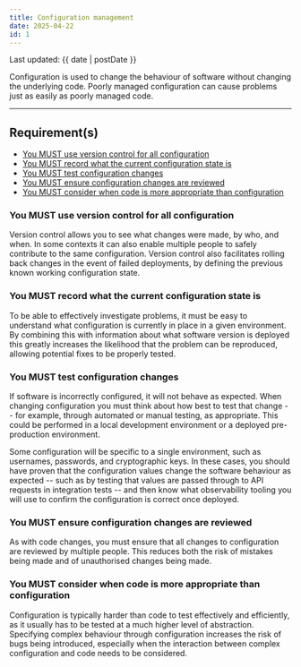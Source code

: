 ```yaml
---
title: Configuration management
date: 2025-04-22
id: 1
---
```


<p class="govuk-body-s">
Last updated: {{ date | postDate }}
</p>

<p class="govuk-body-l">
Configuration is used to change the behaviour of software without changing the underlying code. Poorly managed configuration can cause problems just as easily as poorly managed code. 
</p>

<hr class="govuk-section-break--l govuk-section-break--visible">

## Requirement(s)
- [You MUST use version control for all configuration](#you-must-use-version-control-for-all-configuration)
- [You MUST record what the current configuration state is](#you-must-record-what-the-current-configuration-state-is)
- [You MUST test configuration changes](#you-must-test-configuration-changes)
- [You MUST ensure configuration changes are reviewed](#you-must-ensure-configuration-changes-are-reviewed)
- [You MUST consider when code is more appropriate than configuration](#you-must-consider-when-code-is-more-appropriate-than-configuration)

### You MUST use version control for all configuration

Version control allows you to see what changes were made, by who, and when. In some contexts it can also enable multiple people to safely contribute to the same configuration. Version control also facilitates rolling back changes in the event of failed deployments, by defining the previous known working configuration state.

### You MUST record what the current configuration state is

To be able to effectively investigate problems, it must be easy to understand what configuration is currently in place in a given environment. By combining this with information about what software version is deployed this greatly increases the likelihood that the problem can be reproduced, allowing potential fixes to be properly tested.

### You MUST test configuration changes

If software is incorrectly configured, it will not behave as expected. When changing configuration you must think about how best to test that change -- for example, through automated or manual testing, as appropriate. This could be performed in a local development environment or a deployed pre-production environment.

Some configuration will be specific to a single environment, such as usernames, passwords, and cryptographic keys. In these cases, you should have proven that the configuration values change the software behaviour as expected -- such as by testing that values are passed through to API requests in integration tests -- and then know what observability tooling you will use to confirm the configuration is correct once deployed.

### You MUST ensure configuration changes are reviewed

As with code changes, you must ensure that all changes to configuration are reviewed by multiple people. This reduces both the risk of mistakes being made and of unauthorised changes being made.

### You MUST consider when code is more appropriate than configuration

Configuration is typically harder than code to test effectively and efficiently, as it usually has to be tested at a much higher level of abstraction. Specifying complex behaviour through configuration increases the risk of bugs being introduced, especially when the interaction between complex configuration and code needs to be considered.
